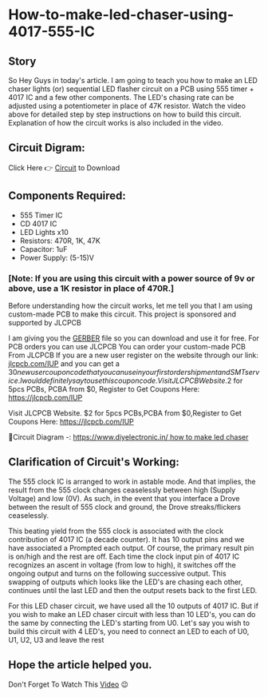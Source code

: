 # How-to-make-led-chaser-using-4017-555-IC

## Story
So Hey Guys in today's article. I am going to teach you how to make an LED chaser lights (or) sequential LED flasher circuit on a PCB using 555 timer + 4017 IC and a few other components. The LED's chasing rate can be adjusted using a potentiometer in place of 47K resistor. Watch the video above for detailed step by step instructions on how to build this circuit. Explanation of how the circuit works is also included in the video.

## Circuit Digram:
Click Here 👉 [Circuit](https://hackster.imgix.net/uploads/attachments/1510679/how_to_make_led_chaser_using_4017__555_ic_FDq8gthUte.jpg?auto=compress%2Cformat&w=740&h=555&fit=max) to Download 

## Components Required:

- 555 Timer IC
- CD 4017 IC
- LED Lights x10
- Resistors: 470R, 1K, 47K
- Capacitor: 1uF
- Power Supply: (5-15)V

### [Note: If you are using this circuit with a power source of 9v or above, use a 1K resistor in place of 470R.]

Before understanding how the circuit works, let me tell you that I am using custom-made PCB to make this circuit. This project is sponsored and supported by JLCPCB

I am giving you the [GERBER](https://drive.google.com/file/d/1g8yUV7svSjjogvvT0ocSby0MqJf7af-O/view) file so you can download and use it for free. For PCB orders you can use JLCPCB You can order your custom-made PCB From JLCPCB If you are a new user register on the website through our link: [jlcpcb.com/IUP](https://jlcpcb.com/IUP) and you can get a $30 new user coupon code that you can use in your first order shipment and SMT service. I would definitely say to use this coupon code. Visit JLCPCB Website.$2 for 5pcs PCBs, PCBA from $0, Register to Get Coupons Here: https://jlcpcb.com/IUP

Visit JLCPCB Website.
$2 for 5pcs PCBs,PCBA from $0,Register to Get Coupons Here: https://jlcpcb.com/IUP

🔹Circuit Diagram -: [https://www.diyelectronic.in/ how to make led chaser](https://drive.google.com/file/d/1JYaFuv81A0njhFXOW6IAwMsvgdeTNqGH/view)

## Clarification of Circuit's Working:

The 555 clock IC is arranged to work in astable mode. And that implies, the result from the 555 clock changes ceaselessly between high (Supply Voltage) and low (0V). As such, in the event that you interface a Drove between the result of 555 clock and ground, the Drove streaks/flickers ceaselessly.

This beating yield from the 555 clock is associated with the clock contribution of 4017 IC (a decade counter). It has 10 output pins and we have associated a Prompted each output. Of course, the primary result pin is on/high and the rest are off. Each time the clock input pin of 4017 IC recognizes an ascent in voltage (from low to high), it switches off the ongoing output and turns on the following successive output. This swapping of outputs which looks like the LED's are chasing each other, continues until the last LED and then the output resets back to the first LED.

For this LED chaser circuit, we have used all the 10 outputs of 4017 IC. But if you wish to make an LED chaser circuit with less than 10 LED's, you can do the same by connecting the LED's starting from U0. Let's say you wish to build this circuit with 4 LED's, you need to connect an LED to each of U0, U1, U2, U3 and leave the rest


## Hope the article helped you.
Don't Forget To Watch This [Video](https://youtu.be/uU5wZuaDGmY) 😉
